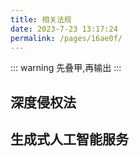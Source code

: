 ```yaml
---
title: 相关法规
date: 2023-7-23 13:17:24
permalink: /pages/16ae0f/
---
```


::: warning 
先叠甲,再输出
:::

## 深度侵权法

## 生成式人工智能服务
